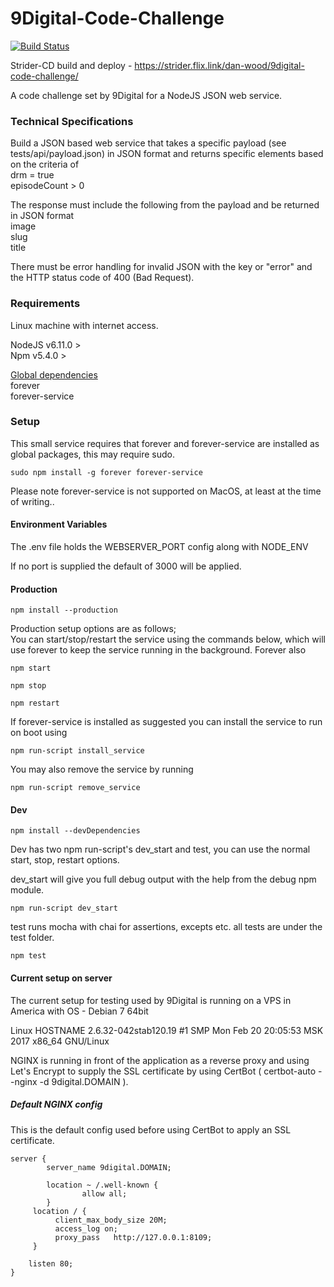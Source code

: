 # 9Digital-Code-Challenge

[![Build Status](https://travis-ci.org/Dan-Wood/9Digital-Code-Challenge.svg?branch=master)](https://travis-ci.org/Dan-Wood/9Digital-Code-Challenge)

Strider-CD build and deploy - https://strider.flix.link/dan-wood/9digital-code-challenge/

A code challenge set by 9Digital for a NodeJS JSON web service.

<h3>Technical Specifications</h3>

Build a JSON based web service that takes a specific payload (see tests/api/payload.json) in JSON format and returns specific elements based on the criteria of<br> 
drm = true<br>
episodeCount > 0

The response must include the following from the payload and be returned in JSON format<br>
image<br>
slug<br>
title

There must be error handling for invalid JSON with the key or "error" and the HTTP status code of 400 (Bad Request).



<h3>Requirements</h3>

Linux machine with internet access.

NodeJS v6.11.0 ><br>
Npm v5.4.0 ><br>

<u>Global dependencies</u><br>
forever<br>
forever-service


<h3>Setup</h3>

This small service requires that forever and forever-service are installed as global packages, this may require sudo.

    sudo npm install -g forever forever-service
    
Please note forever-service is not supported on MacOS, at least at the time of writing..

<h4>Environment Variables</h4>

The .env file holds the WEBSERVER_PORT config along with NODE_ENV

If no port is supplied the default of 3000 will be applied.

<h4>Production</h4>

    npm install --production
    
Production setup options are as follows; <br>
You can start/stop/restart the service using the commands below, which will use forever to keep the service running in the background.
Forever also 

    npm start
    
    npm stop
    
    npm restart
    
If forever-service is installed as suggested you can install the service to run on boot using

    npm run-script install_service
    
You may also remove the service by running
    
    npm run-script remove_service
    
<h4>Dev</h4>

    npm install --devDependencies
    
Dev has two npm run-script's dev_start and test, you can use the normal start, stop, restart options.

dev_start will give you full debug output with the help from the debug npm module.

    npm run-script dev_start

test runs mocha with chai for assertions, excepts etc. all tests are under the test folder.

    npm test
    
    
    
<h4>Current setup on server</h4>

The current setup for testing used by 9Digital is running on a VPS in America with OS -  Debian 7 64bit

Linux HOSTNAME 2.6.32-042stab120.19 #1 SMP Mon Feb 20 20:05:53 MSK 2017 x86_64 GNU/Linux

NGINX is running in front of the application as a reverse proxy and using Let's Encrypt to supply the SSL certificate by using CertBot ( certbot-auto --nginx -d 9digital.DOMAIN ).

<h5>Default NGINX config</h5>

This is the default config used before using CertBot to apply an SSL certificate.
    
    server {
            server_name 9digital.DOMAIN;
    
            location ~ /.well-known {
                    allow all;
            }
         location / {
              client_max_body_size 20M;
              access_log on;
              proxy_pass   http://127.0.0.1:8109;
         }
    
        listen 80;
    }

